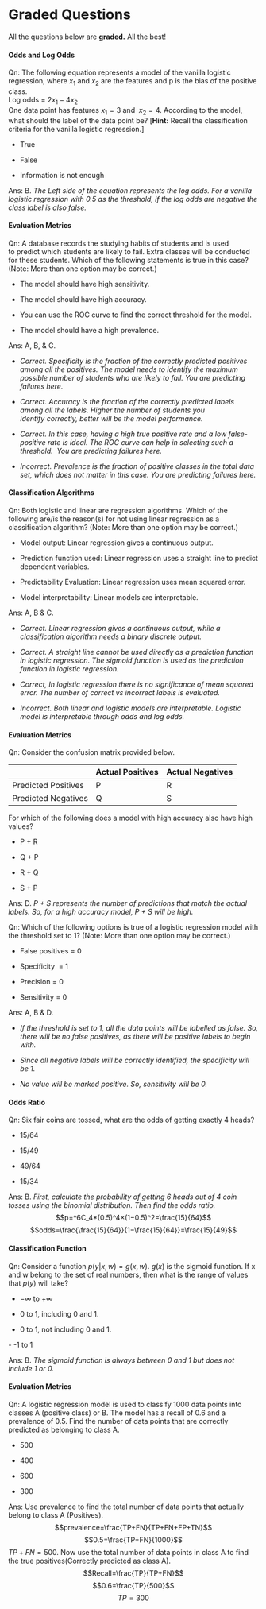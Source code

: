 # Graded Questions

All the questions below are **graded.** All the best! 

#### Odds and Log Odds

Qn: The following equation represents a model of the vanilla logistic regression, where $x_1$ and $x_2$ are the features and p is the bias of the positive class.   
Log odds = $2x_1−4x_2$  
One data point has features $x_1=3$ and  $x_2=4$. According to the model, what should the label of the data point be? \[**Hint:** Recall the classification criteria for the vanilla logistic regression.]

- True

- False

- Information is not enough

Ans: B. *The Left side of the equation represents the log odds. For a vanilla logistic regression with 0.5 as the threshold, if the log odds are negative the class label is also false.*

#### Evaluation Metrics

Qn: A database records the studying habits of students and is used to predict which students are likely to fail. Extra classes will be conducted for these students. Which of the following statements is true in this case? (Note: More than one option may be correct.)

- The model should have high sensitivity.

- The model should have high accuracy.

- You can use the ROC curve to find the correct threshold for the model.

- The model should have a high prevalence.

Ans: A, B, & C.

- *Correct. Specificity is the fraction of the correctly predicted positives among all the positives. The model needs to identify the maximum possible number of students who are likely to fail. You are predicting failures here.*

- *Correct. Accuracy is the fraction of the correctly predicted labels among all the labels. Higher the number of students you identify correctly, better will be the model performance.*

- *Correct. In this case, having a high true positive rate and a low false-positive rate is ideal. The ROC curve can help in selecting such a threshold.  You are predicting failures here.*

- *Incorrect. Prevalence is the fraction of positive classes in the total data set, which does not matter in this case. You are predicting failures here.*

#### Classification Algorithms

Qn: Both logistic and linear are regression algorithms. Which of the following are/is the reason(s) for not using linear regression as a classification algorithm? (Note: More than one option may be correct.)

- Model output: Linear regression gives a continuous output. 

- Prediction function used: Linear regression uses a straight line to predict dependent variables.

- Predictability Evaluation: Linear regression uses mean squared error.

- Model interpretability: Linear models are interpretable.

Ans: A, B & C.

- *Correct. Linear regression gives a continuous output, while a classification algorithm needs a binary discrete output.*

- *Correct. A straight line cannot be used directly as a prediction function in logistic regression. The sigmoid function is used as the prediction function in logistic regression.*

- *Correct, In logistic regression there is no significance of mean squared error. The number of correct vs incorrect labels is evaluated.*

- *Incorrect. Both linear and logistic models are interpretable. Logistic model is interpretable through odds and log odds.*

#### Evaluation Metrics

Qn: Consider the confusion matrix provided below.

|                     | Actual Positives | Actual Negatives |
| ------------------- | ---------------- | ---------------- |
| Predicted Positives | P                | R                |
| Predicted Negatives | Q                | S                |

For which of the following does a model with high accuracy also have high values?

- P + R

- Q + P

- R + Q

- S + P

Ans: D. *P + S represents the number of predictions that match the actual labels. So, for a high accuracy model, P + S will be high.*

Qn: Which of the following options is true of a logistic regression model with the threshold set to 1? (Note: More than one option may be correct.)

- False positives = 0

- Specificity  = 1

- Precision = 0 

- Sensitivity = 0

Ans: A, B & D.

- *If the threshold is set to 1, all the data points will be labelled as false. So, there will be no false positives, as there will be positive labels to begin with.*

- *Since all negative labels will be correctly identified, the specificity will be 1.*

- *No value will be marked positive. So, sensitivity will be 0.*

#### Odds Ratio

Qn: Six fair coins are tossed, what are the odds of getting exactly 4 heads?

- 15/64

- 15/49

- 49/64 

- 15/34

Ans: B. *First, calculate the probability of getting 6 heads out of 4 coin tosses using the binomial distribution. Then find the odds ratio.*
$$p=^6C_4*(0.5)^4×(1−0.5)^2=\frac{15}{64}$$$$odds=\frac{\frac{15}{64}}{1−\frac{15}{64}}=\frac{15}{49}$$
#### Classification Function

Qn: Consider a function $p(y|x,w) = g(x,w)$. $g(x)$ is the sigmoid function. If x and w belong to the set of real numbers, then what is the range of values that $p(y)$ will take?

- $-\infty$ to $+\infty$ 

- 0 to 1, including 0 and 1. 

- 0 to 1, not including 0 and 1. 

- -1 to 1

Ans: B. *The sigmoid function is always between 0 and 1 but does not include 1 or 0.*

#### Evaluation Metrics

Qn: A logistic regression model is used to classify 1000 data points into classes A (positive class) or B. The model has a recall of 0.6 and a prevalence of 0.5. Find the number of data points that are correctly predicted as belonging to class A.

- 500

- 400

- 600

- 300

Ans: Use prevalence to find the total number of data points that actually belong to class A (Positives).
$$prevalence=\frac{TP+FN}{TP+FN+FP+TN}$$$$0.5=\frac{TP+FN}{1000}$$$TP+FN=500$. Now use the total number of data points in class A to find the true positives(Correctly predicted as class A). 
$$Recall=\frac{TP}{TP+FN}$$$$0.6=\frac{TP}{500}$$$$TP=300$$